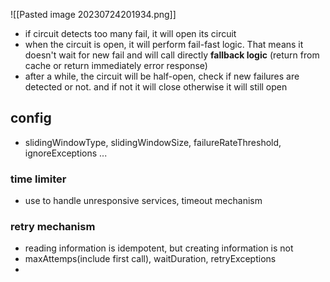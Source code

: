 ![[Pasted image 20230724201934.png]]

* if circuit detects too many fail, it will open its circuit
* when the circuit is open, it will perform fail-fast logic. That means it doesn't wait for new fail and will call directly **fallback logic** (return from cache or return immediately error response)
* after a while, the circuit will be half-open, check if new failures are detected or not. and if not it will close otherwise it will still open
## config
* slidingWindowType, slidingWindowSize, failureRateThreshold, ignoreExceptions ...
### time limiter
* use to handle unresponsive services, timeout mechanism
### retry mechanism
* reading information is idempotent, but creating information is not
* maxAttemps(include first call), waitDuration, retryExceptions
*